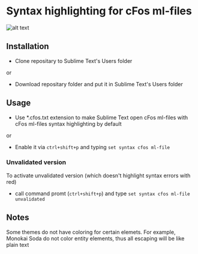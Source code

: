 Syntax highlighting for cFos ml-files
=====================================

![alt text](http://www.xland.com.ua/github/cfos-ml-syntax_preview--v5.png "Syntax highlighting for cFos ml-files preview")


Installation
------------
* Clone repositary to Sublime Text's Users folder

or

* Download repositary folder and put it in Sublime Text's Users folder


Usage
-----
* Use *.cfos.txt extension to make Sublime Text open cFos ml-files with cFos ml-files syntax highlighting by default

or

* Enable it via `ctrl+shift+p` and typing `set syntax cfos ml-file`


### Unvalidated version

To activate unvalidated version (which doesn't highlight syntax errors with red)

* call command promt (`ctrl+shift+p`) and type `set syntax cfos ml-file unvalidated`


Notes
-----
Some themes do not have coloring for certain elemets. For example, Monokai Soda do not color entity elements, thus all escaping will be like plain text
